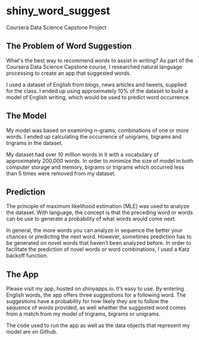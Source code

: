 # shiny_word_suggest
Coursera Data Science Capstone Project

## The Problem of Word Suggestion

What's the best way to recommend words to assist in writing? As part of the Coursera Data Science Capstone course, I researched natural language processing to create an app that suggested words.

I used a dataset of English from blogs, news articles and tweets, supplied for the class. I ended up using approximately 10% of the dataset to build a model of English writing, which would be used to predict word occurrence.

## The Model

My model was based on examining n-grams, combinations of one or more words. I ended up calculating the occurrence of unigrams, bigrams and trigrams in the dataset.

My dataset had over 10 million words in it with a vocabulary of approximately 200,000 words. In order to minimize the size of model in both computer storage and memory, bigrams or trigrams which occurred less than 5 times were removed from my dataset.

## Prediction

The principle of maximum likelihood estimation (MLE) was used to analyze the dataset. With language, the concept is that the preceding word or words can be use to generate a probability of what words would come next.

In general, the more words you can analyze in sequence the better your chances or predicting the next word. However, sometimes prediction has to be generated on novel words that haven’t been analyzed before. In order to facilitate the prediction of novel words or word combinations, I used a Katz backoff function.

## The App

Please visit my app, hosted on shinyapps.io. It’s easy to use. By entering English words, the app offers three suggestions for a following word. The suggestions have a probability for how likely they are to follow the sequence of words provided, as well whether the suggested word comes from a match from my model of trigrams, bigrams or unigrams.

The code used to run the app as well as the data objects that represent my model are on Github.
